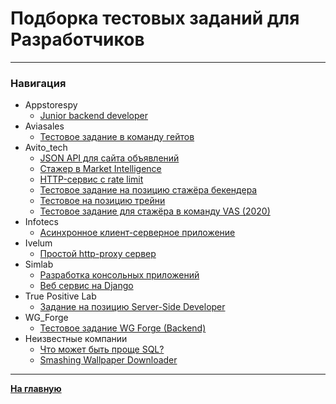 # Подборка тестовых заданий для Разработчиков

***
### Навигация
- Appstorespy
	- [Junior backend developer](Appstorespy/assignment.md)
- Aviasales
	- [Тестовое задание в команду гейтов](aviasales/assignment.md)
- Avito_tech
	- [JSON API для сайта объявлений](Avito_tech/assignment1.md)
	- [Стажер в Market Intelligence](Avito_tech/assignment2.md)
	- [HTTP-сервис с rate limit](Avito_tech/assignment3.md)
	- [Тестовое задание на позицию стажёра бекендера](Avito_tech/assignment4.md)
	- [Тестовое на позицию трейни](Avito_tech/assignment5)
	- [Тестовое задание для стажёра в команду VAS (2020)](Avito_tech/assignment6.md)
- Infotecs
	- [Асинхронное клиент-серверное приложение](Infotecs/assignment.md)
- Ivelum
	- [Простой http-proxy сервер](Ivelum/assignment.md)
- Simlab
	- [Разработка консольных приложений](SIMLAB/assignment1.md)
	- [Веб сервис на Django](SIMLAB/assignment2.md)
- True Positive Lab
	- [Задание на позицию Server-Side Developer](True%20Positive%20Lab/assignment.md)
- WG_Forge
	- [Тестовое задание WG Forge (Backend)](WG_Forge/assignment.md)
- Неизвестные компании
	- [Что может быть проще SQL?](Unknown/assignment1.md)
	- [Smashing Wallpaper Downloader](Unknown/assignment2.md)

***

**[На главную](/README.md)**

